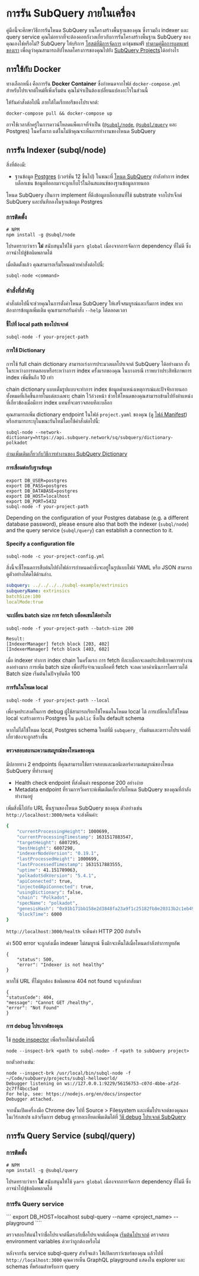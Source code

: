 # การรัน SubQuery ภายในเครื่อง

คู่มือนี้จะศึกษาวิธีการรันโหนด SubQuery บนโครงสร้างพื้นฐานของคุณ ซึ่งรวมถึง indexer และ query service คุณไม่อยากที่จะต้องคอยกังวลเกี่ยวกับการรันโครงสร้างพื้นฐาน SubQuery ของคุณเองใช่หรือไม่? SubQuery ให้บริการ [โฮสต์ที่มีการจัดการ](https://explorer.subquery.network) แก่ชุมชนฟรี [ทำตามคู่มือการเผยแพร่ของเรา](../run_publish/publish.md) เพื่อดูว่าคุณสามารถอัปโหลดโครงการของคุณไปยัง [SubQuery Projects](https://project.subquery.network)ได้อย่างไร

## การใช้กับ Docker

ทางเลือกหนึ่ง คือการรัน <strong>Docker Container</strong> ซึ่งกำหนดจากไฟล์ `docker-compose.yml` สำหรับโปรเจกต์ใหม่ที่เพิ่งเริ่มต้น คุณไม่จำเป็นต้องเปลี่ยนแปลงอะไรในส่วนนี้

ให้รันคำสั่งต่อไปนี้ ภายใต้ไดเร็กทอรีของโปรเจกต์:

```shell
docker-compose pull && docker-compose up
```

อาจใช้เวลาสักครู่ในการดาวน์โหลดแพ็คเกจที่จำเป็น ([`@subql/node`](https://www.npmjs.com/package/@subql/node), [`@subql/query`](https://www.npmjs.com/package/@subql/query) และ Postgres) ในครั้งแรก แต่ในไม่ช้าคุณจะเห็นการทำงานของโหนด SubQuery

## การรัน Indexer (subql/node)

สิ่งที่ต้องมี:

- ฐานข้อมูล [Postgres](https://www.postgresql.org/) (เวอร์ชัน 12 ขึ้นไป) ในขณะที่ [โหนด SubQuery](#start-a-local-subquery-node) กำลังทำการ index บล็อกเชน ข้อมูลที่ออกมาจะถูกเก็บไว้ในอินสแตนซ์ของฐานข้อมูลภายนอก

โหนด SubQuery เป็นการ implement ที่ดึงข้อมูลบล็อกเชนที่ใช้ substrate จากโปรเจ็กต์ SubQuery และบันทึกลงในฐานข้อมูล Postgres

### การติดตั้ง

```shell
# NPM
npm install -g @subql/node
```

โปรดทราบว่าเรา **ไม่** สนับสนุนให้ใช้ `yarn global` เนื่องจากการจัดการ dependency ที่ไม่ดี ซึ่งอาจนำไปสู่ข้อผิดพลาดได้

เมื่อติดตั้งแล้ว คุณสามารถเริ่มโหนดด้วยคำสั่งต่อไปนี้:

```shell
subql-node <command>
```

### คำสั่งที่สำคัญ

คำสั่งต่อไปนี้จะช่วยคุณในการตั้งค่าโหนด SubQuery ให้เสร็จสมบูรณ์และเริ่มการ index หากต้องการข้อมูลเพิ่มเติม คุณสามารถรันคำสั่ง `--help` ได้ตลอดเวลา

#### ชี้ไปที่ local path ของโปรเจกต์

```
subql-node -f your-project-path
```

#### การใช้ Dictionary

การใช้ full chain dictionary สามารถเร่งการประมวลผลโปรเจกต์ SubQuery ได้อย่างมาก ทั้งในระหว่างการทดสอบหรือระหว่างการ index ครั้งแรกของคุณ ในบางกรณี เราพบว่าประสิทธิภาพการ index เพิ่มขึ้นถึง 10 เท่า

chain dictionary แบบเต็มรูปแบบจะทำการ index ข้อมูลตำแหน่งเหตุการณ์และปัจจัยภายนอกทั้งหมดที่เกิดขึ้นภายในแต่ละเฉพาะ chain ไว้ล่วงหน้า ช่วยให้โหนดของคุณสามารถข้ามไปยังตำแหน่งที่เกี่ยวข้องเมื่อมีการ index แทนที่จะตรวจสอบทีละบล็อก

คุณสามารถเพิ่ม dictionary endpoint ในไฟล์ `project.yaml` ของคุณ (ดู [ไฟล์ Manifest](../create/manifest.md)) หรือสามารถระบุในขณะรันไทม์โดยใช้คำสั่งต่อไปนี้:

```
subql-node --network-dictionary=https://api.subquery.network/sq/subquery/dictionary-polkadot
```

[อ่านเพิ่มเติมเกี่ยวกับวิธีการทำงานของ SubQuery Dictionary](../academy/tutorials_examples/dictionary.md)

#### การเชื่อมต่อกับฐานข้อมูล

```
export DB_USER=postgres
export DB_PASS=postgres
export DB_DATABASE=postgres
export DB_HOST=localhost
export DB_PORT=5432
subql-node -f your-project-path
```

Depending on the configuration of your Postgres database (e.g. a different database password), please ensure also that both the indexer (`subql/node`) and the query service (`subql/query`) can establish a connection to it.

#### Specify a configuration file

```
subql-node -c your-project-config.yml
```

สิ่งนี้จะชี้โหนดการสืบค้นไปยังไฟล์การกำหนดค่าซึ่งจะอยู่ในรูปแบบไฟล์ YAML หรือ JSON สามารถดูตัวอย่างโค้ดได้ด้านล่าง.

```yaml
subquery: ../../../../subql-example/extrinsics
subqueryName: extrinsics
batchSize:100
localMode:true
```

#### จะเปลี่ยน batch size การ fetch บล็อคเชนได้อย่างไร

```
subql-node -f your-project-path --batch-size 200

Result:
[IndexerManager] fetch block [203, 402]
[IndexerManager] fetch block [403, 602]
```

เมื่อ indexer ทำการ index chain ในครั้งแรก การ fetch ทีละบล็อกจะลดประสิทธิภาพการทำงานลงอย่างมาก การเพิ่ม batch size เพื่อปรับจำนวนบล็อคที่ fetch จะลดเวลาดำเนินการโดยรวมได้ Batch size เริ่มต้นในปัจจุบันคือ 100

#### การรันในโหมด local

```
subql-node -f your-project-path --local
```

เพื่อจุดประสงค์ในการ debug ผู้ใช้สามารถเรียกใช้โหนดในโหมด local ได้ การเปลี่ยนไปใช้โหมด local จะสร้างตาราง Postgres ใน `public` ซึ่งเป็น default schema

หากไม่ได้ใช้โหมด local, Postgres schema ใหม่ที่มี `subquery_` เริ่มต้นและตารางโปรเจกต์ที่เกี่ยวข้องจะถูกสร้างขึ้น

#### ตรวจสอบสถานะความสมบูรณ์ของโหนดของคุณ

มีปลายทาง 2 endpoints ที่คุณสามารถใช้ตรวจสอบและมอนิเตอร์ความสมบูรณ์ของโหนด SubQuery ที่ทำงานอยู่

- Health check endpoint ที่ส่งคืนค่า response 200 อย่างง่าย
- Metadata endpoint ที่รวมการวิเคราะห์เพิ่มเติมเกี่ยวกับโหนด SubQuery ของคุณที่กำลังทำงานอยู่

เพิ่มสิ่งนี้ไปกับ URL พื้นฐานของโหนด SubQuery ของคุณ ตัวอย่างเช่น` http://localhost:3000/meta` จะส่งคืนค่า:

```bash
{
    "currentProcessingHeight": 1000699,
    "currentProcessingTimestamp": 1631517883547,
    "targetHeight": 6807295,
    "bestHeight": 6807298,
    "indexerNodeVersion": "0.19.1",
    "lastProcessedHeight": 1000699,
    "lastProcessedTimestamp": 1631517883555,
    "uptime": 41.151789063,
    "polkadotSdkVersion": "5.4.1",
    "apiConnected": true,
    "injectedApiConnected": true,
    "usingDictionary": false,
    "chain": "Polkadot",
    "specName": "polkadot",
    "genesisHash": "0x91b171bb158e2d3848fa23a9f1c25182fb8e20313b2c1eb49219da7a70ce90c3",
    "blockTime": 6000
}
```

`http://localhost:3000/health` จะคืนค่า HTTP 200 ถ้าสำเร็จ

ค่า 500 error จะถูกส่งเมื่อ indexer ไม่สมบูรณ์ ซึ่งมักจะเห็นได้เมื่อโหนดกำลังทำการบูทอัพ

```shell
{
    "status": 500,
    "error": "Indexer is not healthy"
}
```

หากใช้ URL ที่ไม่ถูกต้อง ข้อผิดพลาด 404 not found จะถูกส่งกลับมา

```shell
{
"statusCode": 404,
"message": "Cannot GET /healthy",
"error": "Not Found"
}
```

#### การ debug โปรเจกต์ของคุณ

ใช้ [node inspector](https://nodejs.org/en/docs/guides/debugging-getting-started/) เพื่อเรียกใช้คำสั่งต่อไปนี้

```shell
node --inspect-brk <path to subql-node> -f <path to subQuery project>
```

ยกตัวอย่างเช่น:

```shell
node --inspect-brk /usr/local/bin/subql-node -f ~/Code/subQuery/projects/subql-helloworld/
Debugger listening on ws://127.0.0.1:9229/56156753-c07d-4bbe-af2d-2c7ff4bcc5ad
For help, see: https://nodejs.org/en/docs/inspector
Debugger attached.
```
จากนั้นเปิดเครื่องมือ Chrome dev ไปที่ Source > Filesystem และเพิ่มโปรเจกต์ของคุณลงในเวิร์กสเปซ แล้วเริ่มการ debug ดูรายละเอียดเพิ่มเติมได้ที่ [วิธี debug โปรเจกต์ SubQuery](../academy/tutorials_examples/debug-projects.md)
## การรัน Query Service (subql/query)

### การติดตั้ง

```shell
# NPM
npm install -g @subql/query
```

โปรดทราบว่าเรา **ไม่** สนับสนุนให้ใช้ `yarn global` เนื่องจากการจัดการ dependency ที่ไม่ดี ซึ่งอาจนำไปสู่ข้อผิดพลาดได้

### การรัน Query service

``` export DB_HOST=localhost subql-query --name <project_name> --playground ````

ตรวจสอบให้แน่ใจว่าชื่อโปรเจกต์นี้ตรงกับชื่อโปรเจกต์เมื่อคุณ [เริ่มต้นโปรเจกต์](../quickstart/quickstart-polkadot.md#initialise-the-starter-subquery-project) ตรวจสอบ environment variables ด้วยว่าถูกต้องหรือไม่

หลังจากรัน service subql-query สำเร็จแล้ว ให้เปิดเบราว์เซอร์ของคุณ แล้วไปที่ `http://localhost:3000` คุณควรเห็น GraphQL playground แสดงใน explorer และ schemas ที่พร้อมสำหรับการ query

